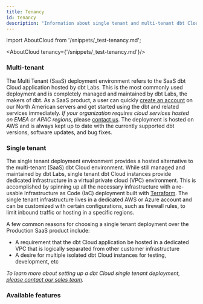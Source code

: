 ```yaml
---
title: Tenancy
id: tenancy
description: "Information about single tenant and multi-tenant dbt Cloud instances"
---
```


import AboutCloud from '/snippets/_test-tenancy.md';

<AboutCloud tenancy={'/snippets/_test-tenancy.md'}/>

### Multi-tenant

The Multi Tenant (SaaS) deployment environment refers to the SaaS dbt Cloud application hosted by dbt Labs. This is the most commonly used deployment and is completely managed and maintained by dbt Labs, the makers of dbt. As a SaaS product, a user can quickly [create an account](https://www.getdbt.com/signup/) on our North American servers and get started using the dbt and related services immediately. _If your organization requires cloud services hosted on EMEA or APAC regions_, please [contact us](https://www.getdbt.com/contact/). The deployment is hosted on AWS and is always kept up to date with the currently supported dbt versions, software updates, and bug fixes.

### Single tenant

The single tenant deployment environment provides a hosted alternative to the multi-tenant (SaaS) dbt Cloud environment. While still managed and maintained by dbt Labs, single tenant dbt Cloud instances provide dedicated infrastructure in a virtual private cloud (VPC) environment. This is accomplished by spinning up all the necessary infrastructure with a re-usable Infrastructure as Code (IaC) deployment built with [Terraform](https://www.terraform.io/). The single tenant infrastructure lives in a dedicated AWS or Azure account and can be customized with certain configurations, such as firewall rules, to limit inbound traffic or hosting in a specific regions.

A few common reasons for choosing a single tenant deployment over the Production SaaS product include:
- A requirement that the dbt Cloud application be hosted in a dedicated VPC that is logically separated from other customer infrastructure
- A desire for multiple isolated dbt Cloud instances for testing, development, etc

_To learn more about setting up a dbt Cloud single tenant deployment, [please contact our sales team](mailto:sales@getdbt.com)._

### Available features

<Snippet src="cloud-feature-parity" />
